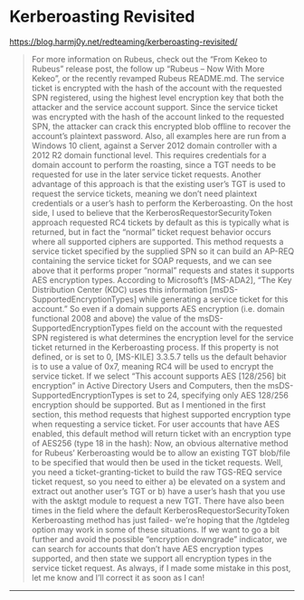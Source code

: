 # Kerberoasting Revisited

https://blog.harmj0y.net/redteaming/kerberoasting-revisited/
<blockquote>
For more information on Rubeus, check out the “From Kekeo to Rubeus” release post, the follow up “Rubeus – Now With More Kekeo”, or the recently revamped Rubeus README.md. The service ticket is encrypted with the hash of the account with the requested SPN registered, using the highest level encryption key that both the attacker and the service account support. Since the service ticket was encrypted with the hash of the account linked to the requested SPN, the attacker can crack this encrypted blob offline to recover the account’s plaintext password. Also, all examples here are run from a Windows 10 client, against a Server 2012 domain controller with a 2012 R2 domain functional level. This requires credentials for a domain account to perform the roasting, since a TGT needs to be requested for use in the later service ticket requests. Another advantage of this approach is that the existing user’s TGT is used to request the service tickets, meaning we don’t need plaintext credentials or a user’s hash to perform the Kerberoasting. On the host side, I used to believe that the KerberosRequestorSecurityToken approach requested RC4 tickets by default as this is typically what is returned, but in fact the “normal” ticket request behavior occurs where all supported ciphers are supported. This method requests a service ticket specified by the supplied SPN so it can build an AP-REQ containing the service ticket for SOAP requests, and we can see above that it performs proper “normal” requests and states it supports AES encryption types. According to Microsoft’s [MS-ADA2], “The Key Distribution Center (KDC) uses this information [msDS-SupportedEncryptionTypes] while generating a service ticket for this account.” So even if a domain supports AES encryption (i.e. domain functional 2008 and above) the value of the msDS-SupportedEncryptionTypes field on the account with the requested SPN registered is what determines the encryption level for the service ticket returned in the Kerberoasting process. If this property is not defined, or is set to 0, [MS-KILE] 3.3.5.7 tells us the default behavior is to use a value of 0x7, meaning RC4 will be used to encrypt the service ticket. If we select “This account supports AES [128/256] bit encryption” in Active Directory Users and Computers, then the msDS-SupportedEncryptionTypes is set to 24, specifying only AES 128/256 encryption should be supported. But as I mentioned in the first section, this method requests that highest supported encryption type when requesting a service ticket. For user accounts that have AES enabled, this default method will return ticket with an encryption type of AES256 (type 18 in the hash): Now, an obvious alternative method for Rubeus’ Kerberoasting would be to allow an existing TGT blob/file to be specified that would then be used in the ticket requests. Well, you need a ticket-granting-ticket to build the raw TGS-REQ service ticket request, so you need to either a) be elevated on a system and extract out another user’s TGT or b) have a user’s hash that you use with the asktgt module to request a new TGT. There have also been times in the field where the default KerberosRequestorSecurityToken Kerberoasting method has just failed- we’re hoping that the /tgtdeleg option may work in some of these situations. If we want to go a bit further and avoid the possible “encryption downgrade” indicator, we can search for accounts that don’t have AES encryption types supported, and then state we support all encryption types in the service ticket request. As always, if I made some mistake in this post, let me know and I’ll correct it as soon as I can!
</blockquote>

---

